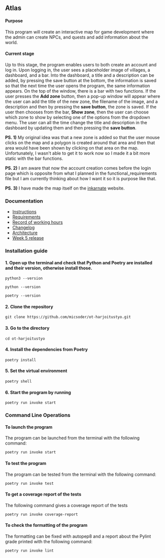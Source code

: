## Atlas

#### Purpose
This program will create an interactive map for game development where the admin can create NPCs, and quests and add information about the world.

#### Current stage
Up to this stage, the program enables users to both create an account and log in. Upon logging in, the user sees a placeholder image of villages, a dashboard, and a bar. Into the dashboard, a title and a description can be added, by pressing the save button at the bottom, the information is saved so that the next time the user opens the program, the same information appears. On the top of the window, there is a bar with two functions. If the user presses the **Add zone** button, then a pop-up window will appear where the user can add the title of the new zone, the filename of the image, and a description and then by pressing the **save button**, the zone is saved. If the user then chooses from the bar, **Show zone**, then the user can choose which zone to show by selecting one of the options from the dropdown menu. The user can all the time change the title and description in the dashboard by updating them and then pressing the **save button**. 


**PS. 1)** My original idea was that a new zone is added so that the user mouse clicks on the map and a polygon is created around that area and then that area would have been shown by clicking on that area on the map. Unfortunately, I wasn't able to get it to work now so I made it a bit more static with the bar functions. 

**PS. 2)** I am aware that now the account creation comes before the login page which is opposite from what I planned in the functional_requirements file but I am currently thinking about how I want it so it is purpose like that.

**PS. 3)** I have made the map itself on the [inkarnate](https://inkarnate.com/maps/) website.


### Documentation
- [Instructions](Documentation/instruction_manual.md)
- [Requirements](Documentation/functional_requirements.md)
- [Record of working hours](Documentation/working_hours_record.md)
- [Changelog](Documentation/changelog.md)
- [Architecture](Documentation/architecture.md)
- [Week 5 release](https://github.com/micsoder/ot-harjoitustyo/releases/tag/week5)

### Installation guide

#### 1. Open up the terminal and check that Python and Poetry are installed and their version, otherwise install those.
```
python3 --version
```
```
python --version
```
```
poetry --version
```

#### 2. Clone the repository
```
git clone https://github.com/micsoder/ot-harjoitustyo.git
```

#### 3. Go to the directory
```
cd ot-harjoitustyo
```

#### 4. Install the dependencies from Poetry
```
poetry install
```

#### 5. Set the virtual environment
```
poetry shell
```

#### 6. Start the program by running 
```
poetry run invoke start
```

### Command Line Operations

#### To launch the program
The program can be launched from the terminal with the following command:
```
poetry run invoke start
```

#### To test the program
The program can be tested from the terminal with the following command:
```
poetry run invoke test
```

#### To get a coverage report of the tests 
The following command gives a coverage report of the tests
```
poetry run invoke coverage-report
```

#### To check the formatting of the program
The formatting can be fixed with autopep8 and a report about the Pylint grade printed with the following command: 
```
poetry run invoke lint
```
